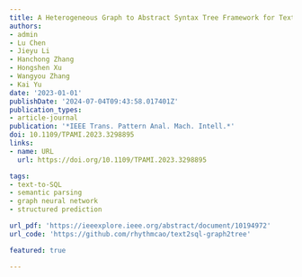 ```yaml
---
title: A Heterogeneous Graph to Abstract Syntax Tree Framework for Text-to-SQL
authors:
- admin
- Lu Chen
- Jieyu Li
- Hanchong Zhang
- Hongshen Xu
- Wangyou Zhang
- Kai Yu
date: '2023-01-01'
publishDate: '2024-07-04T09:43:58.017401Z'
publication_types:
- article-journal
publication: '*IEEE Trans. Pattern Anal. Mach. Intell.*'
doi: 10.1109/TPAMI.2023.3298895
links:
- name: URL
  url: https://doi.org/10.1109/TPAMI.2023.3298895

tags:
- text-to-SQL
- semantic parsing
- graph neural network
- structured prediction

url_pdf: 'https://ieeexplore.ieee.org/abstract/document/10194972'
url_code: 'https://github.com/rhythmcao/text2sql-graph2tree'

featured: true

---
```

